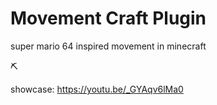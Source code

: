 # Movement Craft Plugin

super mario 64 inspired movement in minecraft

⛏️

showcase: https://youtu.be/_GYAqv6lMa0
